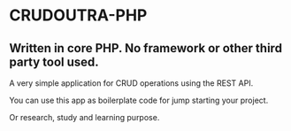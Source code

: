 # CRUDOUTRA-PHP

**Written in core PHP. No framework or other third party tool used.**
---------------------------------------------------------------------


A very simple application for CRUD operations using the REST API.

You can use this app as boilerplate code for jump starting your project.

Or research, study and learning purpose.

 

